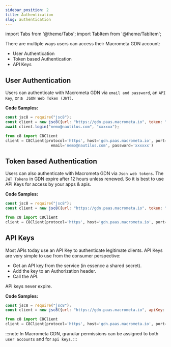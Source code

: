 ```yaml
---
sidebar_position: 2
title: Authentication
slug: authentication
---
```


import Tabs from '@theme/Tabs';
import TabItem from '@theme/TabItem';

There are multiple ways users can access their Macrometa GDN account:

* User Authentication
* Token based Authentication
* API Keys

## User Authentication

Users can authenticate with Macrometa GDN via `email and password`, an `API Key`, or a ` JSON Web Token (JWT)`.

**Code Samples:**

<Tabs groupId="operating-systems">

<TabItem value="js" label="Javascript">

```js
const jsc8 = require("jsc8");
const client = new jsc8({url: "https://gdn.paas.macrometa.io", token: "", fabricName: '_system'});
await client.login("nemo@nautilus.com", "xxxxxx");
```

</TabItem>
<TabItem value="py" label="Python">

```py
from c8 import C8Client
client = C8Client(protocol='https', host='gdn.paas.macrometa.io', port=443, 
                    email='nemo@nautilus.com', password='xxxxxx')
```

</TabItem>
</Tabs>  

## Token based Authentication

Users can also authenticate with Macrometa GDN via `Json web tokens`. The `JWT Tokens` in GDN expire after 12 hours unless renewed. So it is best to use API Keys for access by your apps & apis.

**Code Samples:**

<Tabs groupId="operating-systems">

<TabItem value="js" label="Javascript">

```js
const jsc8 = require("jsc8");
const client = new jsc8({url: "https://gdn.paas.macrometa.io", token: "xxxxxx", fabricName: '_system'});
```

</TabItem>
<TabItem value="py" label="Python">

```py
from c8 import C8Client
client = C8Client(protocol='https', host='gdn.paas.macrometa.io', port=443, token=<your tokeb>)
```

</TabItem>
</Tabs>  

## API Keys

Most APIs today use an API Key to authenticate legitimate clients. API Keys are very simple to use from the consumer perspective:

* Get an API key from the service (in essence a shared secret).
* Add the key to an Authorization header.
* Call the API.

API keys never expire.

**Code Samples:**

<Tabs groupId="operating-systems">
<TabItem value="js" label="Javascript">

```js
const jsc8 = require("jsc8");
const client = new jsc8({url: "https://gdn.paas.macrometa.io", apiKey: "xxxxx", fabricName: '_system'});
```

</TabItem>
<TabItem value="py" label="Python">

```py
from c8 import C8Client
client = C8Client(protocol='https', host='gdn.paas.macrometa.io', port=443, apikey="xxxxxxx")
```

</TabItem>
</Tabs>  


:::note
In Macrometa GDN, granular permissions can be assigned to both `user accounts` and for `api keys`.
:::
